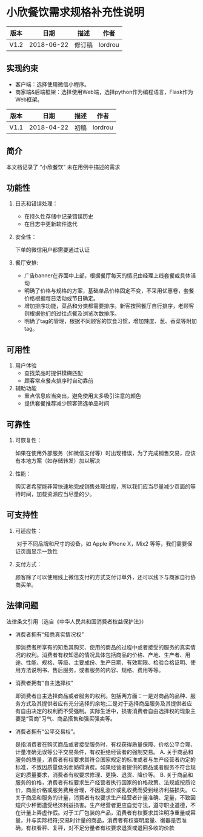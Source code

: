 # 小欣餐饮需求规格补充性说明

| 版本 |    日期    |  描述  |  作者   |
| :--: | :--------: | :----: | :-----: |
| V1.2 | 2018-06-22 | 修订稿 | lordrou |

## 实现约束

- 客户端：选择使用微信小程序。
- 商家端&后端框架：选择使用Web端，选择python作为编程语言，Flask作为Web框架。

| 版本 |    日期    | 描述 |  作者   |
| :--: | :--------: | :--: | :-----: |
| V1.1 | 2018-04-22 | 初稿 | lordrou |

## 简介

本文档记录了 “小欣餐饮” 未在用例中描述的需求

## 功能性

1. 日志和错误处理：

   - 在持久性存储中记录错误历史
   - 在日志中更新软件迭代

2. 安全性：

   下单的微信用户都需要通过认证

3. 餐厅安排:

   - 广告banner在界面中上部，根据餐厅每天的情况由经理上线套餐或具体活动
   - 明确了价格与规格的方案，基础单品价格固定不变，不采用优惠卷，套餐价格根据每日活动或节日确定。
   - 增加排序功能，菜品和分类都需要排序。新客按照餐厅自行排序，老顾客则根据他们的过往点餐及浏览次数排序。
   - 明确了tag的管理，根据不同顾客的饮食习惯，增加辣度、葱、香菜等附加tag。

## 可用性

1. 用户体验
   - 查找菜品时提供模糊匹配
   - 顾客常点餐点排序时自动靠前
2. 辅助功能
   - 重点信息应当突出，避免使用太多吸引注意的颜色
   - 提供套餐推荐减少顾客筛选单品时间

## 可靠性

1. 可恢复性：

   ​	如果在使用外部服务（如微信支付等）时出现错误，为了完成销售交易，应该有本地方案（如存储转发）加以解决

2. 性能：

   ​	购买者希望能非常快速地完成销售处理过程，所以我们应当尽量减少页面的等待时间，加载资源应当尽量的少。

## 可支持性

1. 可适应性：

   ​	对于不同品牌和尺寸的设备，如 Apple iPhone X，Mix2 等等，我们需要保证页面显示一致性

2. 支付方式：

   ​	顾客除了可以使用线上微信支付的方式支付订单外，还可以线下与商家自行协商买单。

## 法律问题

法律条文引用（选自《中华人民共和国消费者权益保护法》）

- 消费者拥有“知悉真实情况权” 

  ​	即消费者所享有的知悉其购买、使用的商品的过程中或者接受的服务的真实情况的权利。消费者有权知悉的情况具体包括商品的价格、产地、生产者、用途、性能、规格、等级、主要成份、生产日期、有效期限、检验合格证明、使用方法说明书、售后服务，或者服务的内容、规格、费用等等。 

- 消费者拥有“自主选择权”

  ​	即消费者自主选择商品或者服务的权利。包括两方面：一是对商品的品种、服务方式及其提供者应有充分选择的余地;二是对于选择商品服务及其提供者应有自由决定的权利而不受强制。实际生活中，损害消费者自由选择权的现象主要是“官商”习气、商品搭售和强买强卖等。

- 消费者拥有“公平交易权”。

  ​	是指消费者在购买商品或者接受服务时，有权获得质量保障、价格公平合理、计量准确无误等公平交易条件，有权拒绝经营者的强制交易。
  A. 关于商品和服务的质量，消费者有权要求其符合国家规定的标准或者与生产经营者约定的标准，不致因质量低劣而妨碍消费。如果经营者提供的商品或者服务不符合规定的质量要求，消费者有权要求修理、更换、退货、降价等。
  B. 关于商品和服务的价格，消费者有权要求生产经营者执行国家的价格政策、法规或按质论价，商品价格或服务费用合理，不因乱涨价或乱收费而受到经济利益损失。
  C. 关于商品和服务的计量，消费者有权要求生产经营者计量准确、足量，不致因短尺少秤而遭受经济利益损害。生产经营者更应自觉守法，遵守职业道德，不在计量上弄虚作假。对于工厂包装的产品，消费者有权要求其注明净重量或容量，并与实际相符;交易时计量的商品，消费者有权查明度量、衡器是否准确，有权看秤、复秤，对不足分量者有权要求退货或退回多收的价款
  
